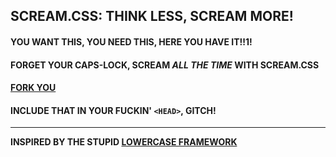 ## SCREAM.CSS: THINK LESS, SCREAM MORE!

#### YOU WANT THIS, YOU NEED THIS, HERE YOU HAVE IT!!1!
#### FORGET YOUR CAPS-LOCK, SCREAM *ALL THE TIME* WITH SCREAM.CSS
#### [FORK YOU](https://github.com/bullgit/wiki/wiki/Fork-you)
#### INCLUDE THAT IN YOUR FUCKIN' `<HEAD>`, GITCH!

---

**INSPIRED BY THE STUPID [LOWERCASE FRAMEWORK](HTTPS://GITHUB.COM/BULLGIT/LOWERCASE-FRAMEWORK)**
